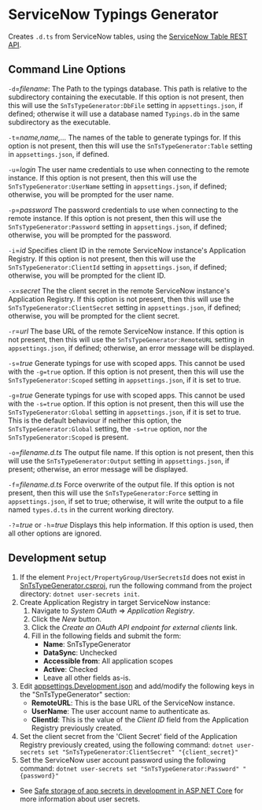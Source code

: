 # ServiceNow Typings Generator

Creates `.d.ts` from ServiceNow tables, using the [ServiceNow Table REST API](https://developer.servicenow.com/dev.do#!/reference/api/utah/rest/c_TableAPI).

## Command Line Options

`-d`=*filename*: The Path to the typings database.
This path is relative to the subdirectory containing the executable.
If this option is not present, then this will use the `SnTsTypeGenerator:DbFile` setting in `appsettings.json`, if defined; otherwise it will use a database named `Typings.db` in the same subdirectory as the executable.

`-t`=*name,name,...*
The names of the table to generate typings for.
If this option is not present, then this will use the `SnTsTypeGenerator:Table` setting in `appsettings.json`, if defined.

`-u`=*login*
The user name credentials to use when connecting to the remote instance.
If this option is not present, then this will use the `SnTsTypeGenerator:UserName` setting in `appsettings.json`, if defined; otherwise, you will be prompted for the user name.

`-p`=*password*
The password credentials to use when connecting to the remote instance.
If this option is not present, then this will use the `SnTsTypeGenerator:Password` setting in `appsettings.json`, if defined; otherwise, you will be prompted for the password.

`-i`=*id*
Specifies client ID in the remote ServiceNow instance's Application Registry.
If this option is not present, then this will use the `SnTsTypeGenerator:ClientId` setting in `appsettings.json`, if defined; otherwise, you will be prompted for the client ID.

`-x`=*secret*
The the client secret in the remote ServiceNow instance's Application Registry.
If this option is not present, then this will use the `SnTsTypeGenerator:ClientSecret` setting in `appsettings.json`, if defined; otherwise, you will be prompted for the client secret.

`-r`=*url*
The base URL of the remote ServiceNow instance.
If this option is not present, then this will use the `SnTsTypeGenerator:RemoteURL` setting in `appsettings.json`, if defined; otherwise, an error message will be displayed.

`-s`=*true*
Generate typings for use with scoped apps.
This cannot be used with the `-g=true` option.
If this option is not present, then this will use the `SnTsTypeGenerator:Scoped` setting in `appsettings.json`, if it is set to true.

`-g`=*true*
Generate typings for use with scoped apps.
This cannot be used with the `-s=true` option.
If this option is not present, then this will use the `SnTsTypeGenerator:Global` setting in `appsettings.json`, if it is set to true.
This is the default behaviour if neither this option, the `SnTsTypeGenerator:Global` setting, the `-s=true` option, nor the `SnTsTypeGenerator:Scoped` is present.

`-o`=*filename.d.ts*
The output file name.
If this option is not present, then this will use the `SnTsTypeGenerator:Output` setting in `appsettings.json`, if present; otherwise, an error message will be displayed.

`-f`=*filename.d.ts*
Force overwrite of the output file.
If this option is not present, then this will use the `SnTsTypeGenerator:Force` setting in `appsettings.json`, if set to true; otherwise, it will write the output to a file named `types.d.ts` in the current working directory.

`-?`=*true*
  or
`-h`=*true*
Displays this help information.
If this option is used, then all other options are ignored.

## Development setup

1. If the element `Project/PropertyGroup/UserSecretsId` does not exist in [SnTsTypeGenerator.csproj](./SnTsTypeGenerator.csproj), run the following command from the project directory: `dotnet user-secrets init`.
2. Create Application Registry in target ServiceNow instance:
   1. Navigate to *System OAuth* => *Application Registry*.
   2. Click the *New* button.
   3. Click the *Create an OAuth API endpoint for external clients* link.
   4. Fill in the following fields and submit the form:
      - **Name**: SnTsTypeGenerator
      - **DataSync**: Unchecked
      - **Accessible from**: All application scopes
      - **Active**: Checked
      - Leave all other fields as-is.
3. Edit [appsettings.Development.json](./appsettings.Development.json) and add/modify the following keys in the "SnTsTypeGenerator" section:
   - **RemoteURL**: This is the base URL of the ServiceNow instance.
   - **UserName**: The user account name to authenticate as.
   - **ClientId**: This is the value of the *Client ID* field from the Application Registry previously created.
4. Set the client secret from the 'Client Secret' field of the Application Registry previously created, using the following command: `dotnet user-secrets set "SnTsTypeGenerator:ClientSecret" "{client_secret}"`
5. Set the ServiceNow user account password using the following command: `dotnet user-secrets set "SnTsTypeGenerator:Password" "{password}"`

- See [Safe storage of app secrets in development in ASP.NET Core](https://learn.microsoft.com/en-us/aspnet/core/security/app-secrets) for more information about user secrets.

